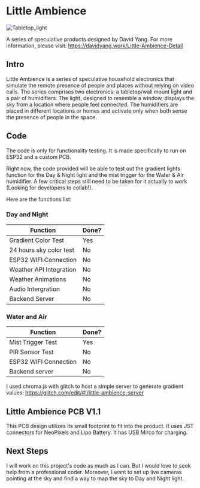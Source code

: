 # Little Ambience

![Tabletop_light](./photos/Introduction_slide.png)

A series of speculative products designed by David Yang. For more information, please visit: https://davidyang.work/Little-Ambience-Detail

## Intro

Little Ambience is a series of speculative household electronics that simulate the remote presence of people and places without relying on video calls. The series comprises two electronics: a tabletop/wall mount light and a pair of humidifiers. The light, designed to resemble a window, displays the sky from a location where people feel connected. The humidifiers are placed in different locations or homes and activate only when both sense the presence of people in the space.

## Code

The code is only for functionality testing. It is made specifically to run on ESP32 and a custom PCB.

Right now, the code provided will be able to test out the gradient lights function for the Day & Night light and the mist trigger for the Water & Air humidifier. A few critical steps still need to be taken for it actually to work (Looking for developers to collab!).

Here are the functions list:

### Day and Night

| Function                | Done? |
| ----------------------- | ----- |
| Gradient Color Test     | Yes   |
| 24 hours sky color test | No    |
| ESP32 WIFI Connection   | No    |
| Weather API Integration | No    |
| Weather Animations      | No    |
| Audio Intergration      | No    |
| Backend Server          | No    |

### Water and Air

| Function              | Done? |
| --------------------- | ----- |
| Mist Trigger Test     | Yes   |
| PIR Sensor Test       | No    |
| ESP32 WIFI Connection | No    |
| Backend server        | No    |

I used chroma.js with glitch to host a simple server to generate gradient values: https://glitch.com/edit/#!/little-ambience-server

## Little Ambience PCB V1.1

This PCB design utilizes its small footprint to fit into the product. It uses JST connectors for NeoPixels and Lipo Battery. It has USB Mirco for charging.

## Next Steps

I will work on this project's code as much as I can. But I would love to seek help from a professional coder. Moreover, I want to set up live cameras pointing at the sky and find a way to map the sky to Day and Night light.
